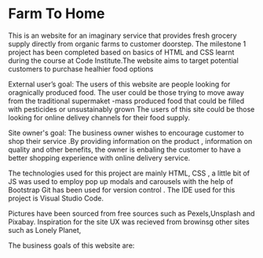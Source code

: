 # Farm To Home
 This is an website for an imaginary service that provides fresh grocery supply directly from  organic farms to customer doorstep.
 The milestone 1 project has been completed based on basics of HTML and CSS  learnt during the course at Code Institute.The website aims to target potential customers to purchase healhier food options


External user’s goal:
The users of this website are people looking for oragnically produced food.
The user could be those trying to move away from the traditional supermaket -mass produced food that could be filled with pesticides or unsustainably grown
The users of this site could be those looking for online delivey channels for their food supply.

Site owner's goal:
The business owner wishes to encourage customer to shop their service .By providing information on the product , information on quality and other benefits, the owner is enbaling the customer to have a better shopping experience with online delivery service.

 The technologies used for this project are mainly HTML, CSS , a little bit of JS was used to employ pop up modals and carousels with the help of Bootstrap
 Git has been used for version control .
 The IDE used for this project is Visual Studio Code.
 
 Pictures have been sourced from free sources such as Pexels,Unsplash and Pixabay.
 Inspiration for the site UX was recieved from browinsg other sites such as Lonely Planet, 

 
 The business goals of this website are:


